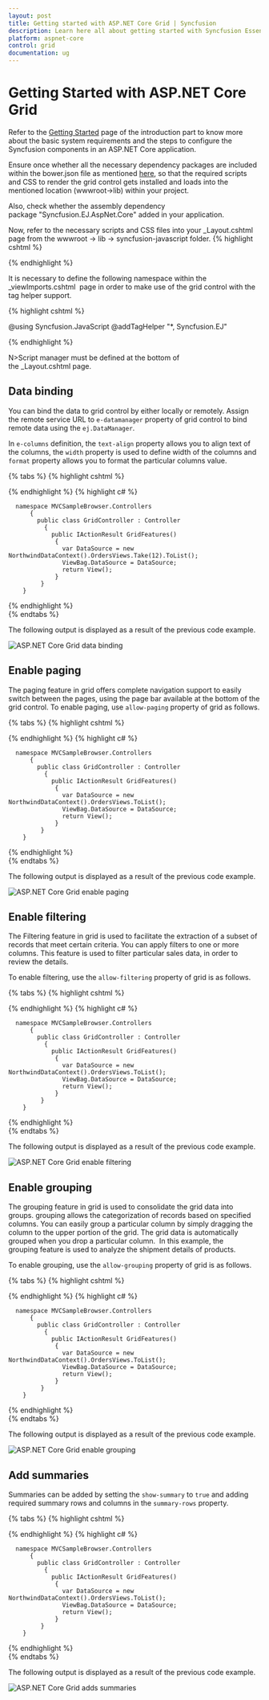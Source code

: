 ```yaml
---
layout: post
title: Getting started with ASP.NET Core Grid | Syncfusion
description: Learn here all about getting started with Syncfusion Essential ASP.NET Core Grid control, its elements, and more. 
platform: aspnet-core
control: grid
documentation: ug
---
```


# Getting Started with ASP.NET Core Grid

Refer to the [Getting Started](https://help.syncfusion.com/aspnet-core/gettingstarted/getting-started-2-0) page of the introduction part to know more about the basic system requirements and the steps to configure the Syncfusion components in an ASP.NET Core application.

Ensure once whether all the necessary dependency packages are included within the bower.json file as mentioned [here](https://help.syncfusion.com/aspnet-core/installation/web-installer/how-to-download), so that the required scripts and CSS to render the grid control gets installed and loads into the mentioned location (wwwroot->lib) within your project.

Also, check whether the assembly dependency package "Syncfusion.EJ.AspNet.Core" added in your application.

Now, refer to the necessary scripts and CSS files into your _Layout.cshtml page from the wwwroot -> lib -> syncfusion-javascript folder.
{% highlight cshtml %}

<!DOCTYPE html>
<html>
 <head>
   <environment names="Development">
    <link rel="stylesheet" href="~/lib/bootstrap/dist/css/bootstrap.css" /> 
    <link rel="stylesheet" href="~/css/site.css" /> 
    <link href="~/lib/syncfusion-javascript/Content/ej/web/default-theme/ej.web.all.min.css" rel="stylesheet" /> 
   </environment> 
 </head> 
<body> 
   <environment names="Development">
     <script src="~/lib/jquery/dist/jquery.js"></script> 
     <script src="~/lib/bootstrap/dist/js/bootstrap.js"></script> 
     <script src="~/js/site.js" asp-append-version="true"></script> 
     <script src="~/lib/syncfusion-javascript/Scripts/jsrender.min.js"></script> 
     <script src="~/lib/syncfusion-javascript/Scripts/ej/web/ej.web.all.min.js"></script> 
  </environment> 
</body> 
</html>

{% endhighlight %}


It is necessary to define the following namespace within the _viewImports.cshtml  page in order to make use of the grid control with the tag helper support.

{% highlight cshtml %}

@using Syncfusion.JavaScript 
@addTagHelper "*, Syncfusion.EJ"

{% endhighlight %}

N>Script manager must be defined at the bottom of the _Layout.cshtml page.


## Data binding

You can bind the data to grid control by either locally or remotely. Assign the remote service URL to `e-datamanager` property of grid control to bind remote data using the `ej.DataManager`. 

In `e-columns` definition, the `text-align` property allows you to align text of the columns, the `width` property is used to define width of the columns and `format` property allows you to format the particular columns value.


{% tabs %}
{% highlight cshtml %}

<ej-grid id="FlatGrid" datasource="ViewBag.DataSource">
     <e-columns>
        <e-column field="OrderID" header-text="Order ID" text-align="Right" width="70"></e-column>
        <e-column field="CustomerID" header-text="Customer ID" width="80"></e-column>
        <e-column field="EmployeeID" header-text="Employee ID" text-align="Left" width="75"></e-column>
        <e-column field="Freight" header-text="Freight" text-align="Right" format="{0:C2}" width="75"></e-column>
        <e-column field="OrderDate" header-text="Order Date" text-align="Right" width="80" format="{0:MM/dd/yyyy}"></e-column>
        <e-column field="ShipCity" header-text="Ship City" width="110"></e-column>
     </e-columns>
</ej-grid>

{% endhighlight  %}
{% highlight c# %}

      namespace MVCSampleBrowser.Controllers
          {
            public class GridController : Controller
              { 
                public IActionResult GridFeatures()
                 {
                   var DataSource = new NorthwindDataContext().OrdersViews.Take(12).ToList();
                   ViewBag.DataSource = DataSource;
                   return View();
                 }
             }
        } 
{% endhighlight  %}    
{% endtabs %}  

The following output is displayed as a result of the previous code example.

![ASP.NET Core Grid data binding](getting-started_images/aspnet-core-grid-data-binding.jpeg)


## Enable paging

The paging feature in grid offers complete navigation support to easily switch between the pages, using the page bar available at the bottom of the grid control. To enable paging, use `allow-paging` property of grid as follows.

{% tabs %}
{% highlight cshtml %}
 
 <ej-grid id="FlatGrid" allow-paging="true" datasource="ViewBag.DataSource">
     <e-columns>
        <e-column field="OrderID" header-text="OrderID"></e-column>
        <e-column field="EmployeeID" header-text="EmployeeID"></e-column>
        <e-column field="CustomerID" header-text="CustomerID"></e-column>
        <e-column field="ShipCountry" header-text="ShipCountry"></e-column>
        <e-column field="Freight" header-text="Freight" format="{0:C2}"></e-column>
    </e-columns>
</ej-grid>


{% endhighlight  %}
{% highlight c# %}

      namespace MVCSampleBrowser.Controllers
          {
            public class GridController : Controller
              { 
                public IActionResult GridFeatures()
                 {
                   var DataSource = new NorthwindDataContext().OrdersViews.ToList();
                   ViewBag.DataSource = DataSource;
                   return View();
                 }
             }
        } 
{% endhighlight  %}    
{% endtabs %}  

The following output is displayed as a result of the previous code example.

![ASP.NET Core Grid enable paging](getting-started_images/aspnet-core-grid-enable-paging.png)


## Enable filtering

The Filtering feature in grid is used to facilitate the extraction of a subset of records that meet certain criteria. You can apply filters to one or more columns. This feature is used to filter particular sales data, in order to review the details.

To enable filtering, use the `allow-filtering` property of grid is as follows.

{% tabs %}
{% highlight cshtml %}

 <ej-grid id="FlatGrid" datasource="ViewBag.DataSource" allow-paging="true" allow-filtering="true">
     <e-columns>
        <e-column field="OrderID" header-text="OrderID"></e-column>
        <e-column field="EmployeeID" header-text="EmployeeID"></e-column>
        <e-column field="CustomerID" header-text="CustomerID"></e-column>
        <e-column field="ShipCountry" header-text="ShipCountry"></e-column>
        <e-column field="Freight" header-text="Freight" format="{0:C2}"></e-column>
    </e-columns>
</ej-grid>


{% endhighlight  %}
{% highlight c# %}

      namespace MVCSampleBrowser.Controllers
          {
            public class GridController : Controller
              { 
                public IActionResult GridFeatures()
                 {
                   var DataSource = new NorthwindDataContext().OrdersViews.ToList();
                   ViewBag.DataSource = DataSource;
                   return View();
                 }
             }
        } 
{% endhighlight  %}    
{% endtabs %}  

The following output is displayed as a result of the previous code example.

![ASP.NET Core Grid enable filtering](getting-started_images/aspnet-core-grid-enable-filtering.png)


## Enable grouping

The grouping feature in grid is used to consolidate the grid data into groups. grouping allows the categorization of records based on specified columns. You can easily group a particular column by simply dragging the column to the upper portion of the grid. The grid data is automatically grouped when you drop a particular column.  In this example, the grouping feature is used to analyze the shipment details of products.

To enable grouping, use the `allow-grouping` property of grid is as follows.

{% tabs %}
{% highlight cshtml %}
 <ej-grid id="FlatGrid" datasource="ViewBag.DataSource" allow-paging="true" allow-grouping="true">
     <e-group-settings grouped-columns="ShipCountry" />
     <e-columns>
        <e-column field="OrderID" header-text="OrderID" ></e-column>
        <e-column field="EmployeeID" header-text="EmployeeID"></e-column>
        <e-column field="CustomerID" header-text="CustomerID"></e-column>
        <e-column field="ShipCountry" header-text="ShipCountry"></e-column>
        <e-column field="Freight" header-text="Freight" format="{0:C2}"></e-column>
     </e-columns>
</ej-grid>

{% endhighlight  %}
{% highlight c# %}

      namespace MVCSampleBrowser.Controllers
          {
            public class GridController : Controller
              { 
                public IActionResult GridFeatures()
                 {
                   var DataSource = new NorthwindDataContext().OrdersViews.ToList();
                   ViewBag.DataSource = DataSource;
                   return View();
                 }
             }
        } 
{% endhighlight  %}    
{% endtabs %}  

The following output is displayed as a result of the previous code example.

![ASP.NET Core Grid enable grouping](Getting-Started_images/Getting-Started2_img4.png)


## Add summaries

Summaries can be added by setting the `show-summary` to `true` and adding required summary rows and columns in the `summary-rows` property. 

{% tabs %}
{% highlight cshtml %}
 
<ej-grid id="FlatGrid" datasource="ViewBag.DataSource" allow-paging="true" allow-grouping="true" show-summary="true">
         <e-group-settings grouped-columns="ShipCity" />
         <e-summary-rows>
           <ej-summary-row title="Sum">
                   <e-summary-column>
                    <ej-summary-column summary-type="Sum" format="{0:C2}" display-column="Freight" data-member="Freight" />
                   <e-summary-column>
           </ej-summary-row>
         </e-summary-rows>
     <e-columns>
        <e-column field="OrderID" header-text="Order ID" text-align="Left" width="80"></e-column>
        <e-column field="CustomerID" header-text="CustomerID" text-align="Right" width="75"></e-column>
        <e-column field="ShipCity" header-text="Ship City" text-align="Left"  width="150"></e-column>
        <e-column field="EmployeeID" header-text="Employee ID" text-align="Right" width="75"></e-column>
        <e-column field="Freight" header-text="Freight" text-align="Right" format="{0:C2}" width="75"></e-column>
    </e-columns>
</ej-grid>

{% endhighlight  %}
{% highlight c# %}

      namespace MVCSampleBrowser.Controllers
          {
            public class GridController : Controller
              { 
                public IActionResult GridFeatures()
                 {
                   var DataSource = new NorthwindDataContext().OrdersViews.ToList();
                   ViewBag.DataSource = DataSource;
                   return View();
                 }
             }
        } 
{% endhighlight  %}    
{% endtabs %}  

The following output is displayed as a result of the previous code example.

![ASP.NET Core Grid adds summaries](Getting-Started_images/Getting-Started2_img5.png)
